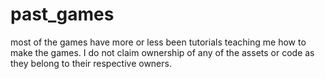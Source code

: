# past_games

most of the games have more or less been tutorials teaching me how to make the games. I do not claim ownership of any of the assets or code as they belong to their respective owners.
